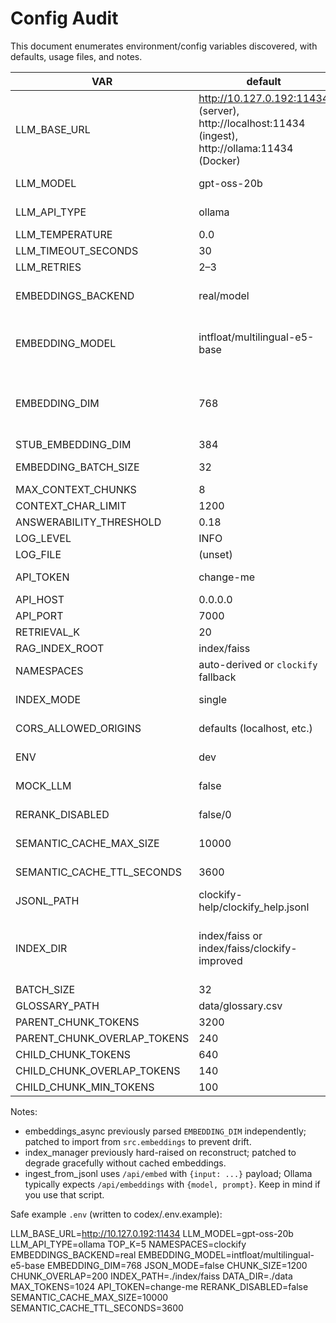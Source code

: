 # Config Audit

This document enumerates environment/config variables discovered, with defaults, usage files, and notes.

| VAR | default | files | required? | notes |
| --- | --- | --- | --- | --- |
| LLM_BASE_URL | http://10.127.0.192:11434 (server), http://localhost:11434 (ingest), http://ollama:11434 (Docker) | src/server.py, src/embeddings_async.py, src/ingest_from_jsonl.py, Dockerfile, README.md, install.sh | yes (for live LLM) | Ollama-compatible; endpoint unreachable in this environment (see ENDPOINT_CHECK.log). |
| LLM_MODEL | gpt-oss-20b | README.md, install.sh, src/llm/local_client.py | no | For Ollama/vLLM; can vary. |
| LLM_API_TYPE | ollama | src/llm_client.py, README.md | no | Supported: ollama, openai. |
| LLM_TEMPERATURE | 0.0 | src/server.py, config docs | no | Determinism default. |
| LLM_TIMEOUT_SECONDS | 30 | src/config.py | no | LLM request timeout. |
| LLM_RETRIES | 2–3 | code_md tests, install.sh | no | Retries/backoff in LLM client. |
| EMBEDDINGS_BACKEND | real/model | src/embeddings.py, src/rerank.py, README.md | no | Set to `stub` for CI/testing (deterministic). |
| EMBEDDING_MODEL | intfloat/multilingual-e5-base | src/embeddings.py, src/embed.py, src/ingest_from_jsonl.py, Dockerfile | yes (for real backend) | Used by SentenceTransformer and metadata. |
| EMBEDDING_DIM | 768 | src/embeddings.py, src/embeddings_async.py (now imports from embeddings), server health | yes | Single source of truth is src/embeddings.EMBEDDING_DIM. |
| STUB_EMBEDDING_DIM | 384 | src/embeddings.py | no | Only for `EMBEDDINGS_BACKEND=stub`. |
| EMBEDDING_BATCH_SIZE | 32 | src/embeddings_async.py, src/embed.py | no | Batch size for embedding operations. |
| MAX_CONTEXT_CHUNKS | 8 | src/config.py | no | Max chunks in prompt. |
| CONTEXT_CHAR_LIMIT | 1200 | src/config.py | no | Character budget per chunk. |
| ANSWERABILITY_THRESHOLD | 0.18 | src/config.py | no | Jaccard overlap threshold guard. |
| LOG_LEVEL | INFO | src/config.py | no | Logging level. |
| LOG_FILE | (unset) | src/config.py | no | Optional log sink. |
| API_TOKEN | change-me | src/server.py, README.md | yes | Required for all endpoints. Must not be `change-me` in prod. |
| API_HOST | 0.0.0.0 | src/server.py | no | FastAPI bind host. |
| API_PORT | 7000 | src/server.py | no | FastAPI port. |
| RETRIEVAL_K | 20 | src/server.py | no | Default K for retrieval. |
| RAG_INDEX_ROOT | index/faiss | src/server.py, tests | yes | Location of prebuilt indexes. |
| NAMESPACES | auto-derived or `clockify` fallback | src/server.py, Dockerfile, install.sh | no | Auto-detects from `RAG_INDEX_ROOT`; Docker default is `clockify`. |
| INDEX_MODE | single | src/server.py | no | Reserved for future multi-index modes. |
| CORS_ALLOWED_ORIGINS | defaults (localhost, etc.) | src/server.py | yes (prod) | No wildcards; must be explicit. |
| ENV | dev | src/server.py | no | If `prod`, enforces API_TOKEN guard. |
| MOCK_LLM | false | src/server.py, src/llm_client.py | no | Skip live LLM and use mock flow. |
| RERANK_DISABLED | false/0 | src/rerank.py, src/server.py | no | Disables FlagEmbedding reranker. Auto-disabled in stub mode. |
| SEMANTIC_CACHE_MAX_SIZE | 10000 | src/semantic_cache.py, README.md | no | Max entries in semantic cache. |
| SEMANTIC_CACHE_TTL_SECONDS | 3600 | src/semantic_cache.py, README.md | no | TTL for cache entries. |
| JSONL_PATH | clockify-help/clockify_help.jsonl | src/ingest_from_jsonl.py | no | Input for legacy ingestion script. |
| INDEX_DIR | index/faiss or index/faiss/clockify-improved | src/embed.py, src/ingest_from_jsonl.py | yes (when running those scripts) | Output dir for builders. |
| BATCH_SIZE | 32 | src/ingest_from_jsonl.py | no | Batch size for ingest embeddings. |
| GLOSSARY_PATH | data/glossary.csv | src/glossary.py | no | Optional glossary for expansion. |
| PARENT_CHUNK_TOKENS | 3200 | src/chunk.py | no | Parent chunk target tokens. |
| PARENT_CHUNK_OVERLAP_TOKENS | 240 | src/chunk.py | no | Parent overlap. |
| CHILD_CHUNK_TOKENS | 640 | src/chunk.py | no | Child chunk tokens. |
| CHILD_CHUNK_OVERLAP_TOKENS | 140 | src/chunk.py | no | Child overlap. |
| CHILD_CHUNK_MIN_TOKENS | 100 | src/chunk.py | no | Minimum child size. |

Notes:
- embeddings_async previously parsed `EMBEDDING_DIM` independently; patched to import from `src.embeddings` to prevent drift.
- index_manager previously hard-raised on reconstruct; patched to degrade gracefully without cached embeddings.
- ingest_from_jsonl uses `/api/embed` with `{input: ...}` payload; Ollama typically expects `/api/embeddings` with `{model, prompt}`. Keep in mind if you use that script.

Safe example `.env` (written to codex/.env.example):

LLM_BASE_URL=http://10.127.0.192:11434
LLM_MODEL=gpt-oss-20b
LLM_API_TYPE=ollama
TOP_K=5
NAMESPACES=clockify
EMBEDDINGS_BACKEND=real
EMBEDDING_MODEL=intfloat/multilingual-e5-base
EMBEDDING_DIM=768
JSON_MODE=false
CHUNK_SIZE=1200
CHUNK_OVERLAP=200
INDEX_PATH=./index/faiss
DATA_DIR=./data
MAX_TOKENS=1024
API_TOKEN=change-me
RERANK_DISABLED=false
SEMANTIC_CACHE_MAX_SIZE=10000
SEMANTIC_CACHE_TTL_SECONDS=3600

